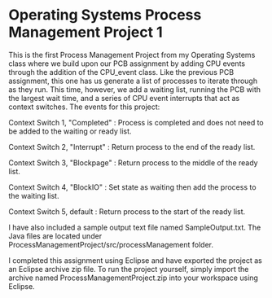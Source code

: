 # Operating Systems Process Management Project 1
This is the first Process Management Project from my Operating Systems class where we build upon our PCB assignment by adding CPU events through the addition of the CPU_event class. Like the previous PCB assignment, this one has us generate a list of processes to iterate through as they run. This time, however, we add a waiting list, running the PCB with the largest wait time, and a series of CPU event interrupts that act as context switches. The events for this project:

Context Switch 1, "Completed" : Process is completed and does not need to be added to the waiting or ready list.

Context Switch 2, "Interrupt" : Return process to the end of the ready list.

Context Switch 3, "Blockpage" : Return process to the middle of the ready list.

Context Switch 4, "BlockIO" : Set state as waiting then add the process to the waiting list.

Context Switch 5, default : Return process to the start of the ready list.

I have also included a sample output text file named SampleOutput.txt. The Java files are located under ProcessManagementProject/src/processManagement folder.

I completed this assignment using Eclipse and have exported the project as an Eclipse archive zip file. To run the project yourself, simply import the archive named ProcessManagementProject.zip into your workspace using Eclipse.